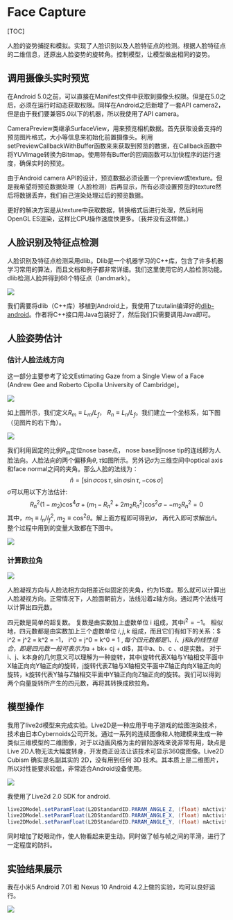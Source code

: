 # Face Capture

[TOC]

人脸的姿势捕捉和模拟。实现了人脸识别以及人脸特征点的检测。根据人脸特征点的二维信息，还原出人脸姿势的旋转角。控制模型，让模型做出相同的姿势。

##  调用摄像头实时预览

在Android 5.0之前，可以直接在Manifest文件中获取到摄像头权限。但是在5.0之后，必须在运行时动态获取权限。同样在Android之后新增了一套API camera2，但是由于我们要兼容5.0以下的机器，所以我使用了API camera。

CameraPreview类继承SurfaceView，用来预览相机数据。首先获取设备支持的预览图片格式，大小等信息来初始化前置摄像头。利用setPreviewCallbackWithBuffer函数来来获取到预览的数据，在Callback函数中将YUVImage转换为Bitmap。使用带有Buffer的回调函数可以加快程序的运行速度，确保实时的预览。

由于Android camera API的设计，预览数据必须设置一个preview或texture。但是我希望将预览数据处理（人脸检测）后再显示，所有必须设置预览的texture然后将数据丢弃，我们自己渲染处理过后的预览数据。

更好的解决方案是从texture中获取数据，转换格式后进行处理，然后利用OpenGL ES渲染，这样比CPU操作速度快更多。（我并没有这样做。）

## 人脸识别及特征点检测

人脸识别及特征点检测采用dlib。Dlib是一个机器学习的C++库，包含了许多机器学习常用的算法，而且文档和例子都非常详细。我们这里使用它的人脸检测功能。dlib检测人脸并得到68个特征点（landmark）。

![](./images/landmarks.jpg)

我们需要将dlib（C++库）移植到Android上，我使用了tzutalin编译好的[dlib-android](https://github.com/tzutalin/dlib-android-app)。作者将C++接口用Java包装好了，然后我们只需要调用Java即可。

## 人脸姿势估计

### 估计人脸法线方向

这一部分主要参考了论文Estimating Gaze from a Single View of a Face (Andrew Gee and Roberto Cipolla  University of Cambridge)。

![](./images/faceratio.png)

如上图所示，我们定义$R_m \equiv L_m /  L_f$， $R_n \equiv L_n /  L_f$。我们建立一个坐标系，如下图（见图片的右下角）。

![](./images/facecal.png)

我们利用固定的比例$R_m$定位nose base点， nose base到nose tip的连线即为人脸法向。人脸法向的两个偏移角$\theta, \tau$如图所示。另外记$\sigma$为三维空间中optical axis和face normal之间的夹角。那么人脸的法线为：$$\hat{n} = [\sin \sigma \cos \tau, \sin \sigma \sin \tau, -\cos \sigma]$$
$\sigma$可以用以下方法估计:
$$R_n^2(1 - m_2) \cos^4 \sigma+ (m_1 - R_n^2 + 2m_2R_n^2) \cos^2 \sigma -- m_2R_n^2 = 0$$
其中，$m_1 \equiv {l_n / l_f}^2$, $m_2 \equiv \cos^2 \theta$。解上面方程即可得到$\sigma$， 再代入即可求解出$\hat{n}$。
整个过程中用到的变量大致都在下图中。

![](./images/algovis.png)

### 计算欧拉角

![](./images/facenormal.png)

人脸凝视方向与人脸法相方向相差近似固定的夹角，约为15度。那么就可以计算出人脸凝视方向。正常情况下，人脸面朝前方，法线沿着z轴方向。通过两个法线可以计算出四元数。

四元数是简单的超复数。 复数是由实数加上虚数单位 i 组成，其中$i^2 = -1$。 相似地，四元数都是由实数加上三个虚数单位 $i,j,k$ 组成，而且它们有如下的关系：$ i^2 = j^2 = k^2 = -1$，$ i^0 = j^0 = k^0 = 1 $, 每个四元数都是 1、i、j 和 k 的线性组合，即是四元数一般可表示为$a + bk+ cj + di$，其中a、b、c 、d是实数。
对于i、j、k本身的几何意义可以理解为一种旋转，其中i旋转代表X轴与Y轴相交平面中X轴正向向Y轴正向的旋转，j旋转代表Z轴与X轴相交平面中Z轴正向向X轴正向的旋转，k旋转代表Y轴与Z轴相交平面中Y轴正向向Z轴正向的旋转。我们可以得到两个向量旋转所产生的四元数，再将其转换成欧拉角。

## 模型操作

我用了live2d模型来完成实验。Live2D是一种应用于电子游戏的绘图渲染技术，技术由日本Cybernoids公司开发。通过一系列的连续图像和人物建模来生成一种类似三维模型的二维图像，对于以动画风格为主的冒险游戏来说非常有用，缺点是Live 2D人物无法大幅度转身，开发商正设法让该技术可显示360度图像。Live2D Cubism 确实是名副其实的 2D，没有用到任何 3D 技术。其本质上是二维图片，所以对性能要求较低，非常适合Android设备使用。

![](./images/live2d.jpg)

我使用了Live2d 2.0 SDK for android.

```java
live2DModel.setParamFloat(L2DStandardID.PARAM_ANGLE_Z, (float) mActivity.emotion[0], 0.75f);
live2DModel.setParamFloat(L2DStandardID.PARAM_ANGLE_X, (float) mActivity.emotion[1], 0.75f);
live2DModel.setParamFloat(L2DStandardID.PARAM_ANGLE_Y, (float) mActivity.emotion[2], 0.75f);
```

同时增加了眨眼动作，使人物看起来更生动。同时做了帧与帧之间的平滑，进行了一定程度的防抖。

##  实验结果展示

我在小米5 Android 7.01 和 Nexus 10 Android 4.2上做的实验，均可以良好运行。

![](./images/faceCap.gif)





